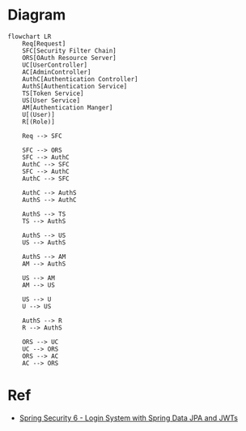 # Diagram
```mermaid
flowchart LR
    Req[Request]
    SFC[Security Filter Chain]
    ORS[OAuth Resource Server]
    UC[UserController]
    AC[AdminController]
    AuthC[Authentication Controller]
    AuthS[Authentication Service]
    TS[Token Service]
    US[User Service]
    AM[Authentication Manger]
    U[(User)]
    R[(Role)]
    
    Req --> SFC
    
    SFC --> ORS
    SFC --> AuthC
    AuthC --> SFC
    SFC --> AuthC
    AuthC --> SFC
    
    AuthC --> AuthS
    AuthS --> AuthC

    AuthS --> TS 
    TS --> AuthS
    
    AuthS --> US
    US --> AuthS
    
    AuthS --> AM
    AM --> AuthS
    
    US --> AM
    AM --> US
    
    US --> U
    U --> US
    
    AuthS --> R
    R --> AuthS
    
    ORS --> UC
    UC --> ORS
    ORS --> AC
    AC --> ORS
```

# Ref

- [Spring Security 6 - Login System with Spring Data JPA and JWTs](https://youtu.be/TeBt0Ike_Tk?si=GDhH_V0KQxvkEBMV)